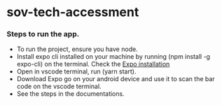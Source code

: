 # sov-tech-accessment

### Steps to run the app.

* To run the project, ensure you have node. 
* Install expo cli installed on your machine by running (npm install -g expo-cli) on the terminal. Check the 
[Expo installation](https://docs.expo.dev/get-started/installation/)
* Open in vscode terminal, run (yarn start). 
* Download Expo go on your android device and use it to scan the bar code on the vscode terminal. 
* See the steps in the documentations.
